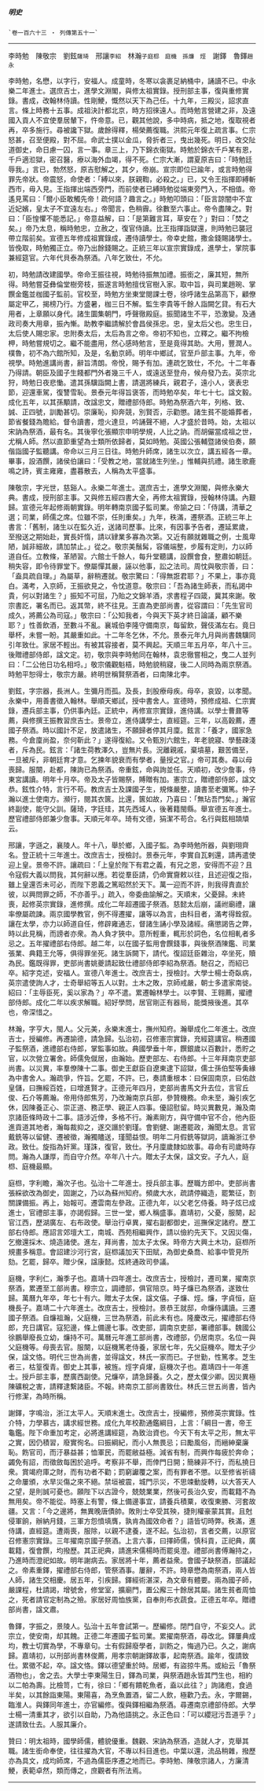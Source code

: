 

##### 明史
	`卷一百六十三 ‧ 列傳第五十一`

* * *

李時勉　陳敬宗　劉鉉`薩琦`　邢讓`李紹`　林瀚`子庭㭿　庭機　孫燫　烴`　謝鐸　魯鐸`趙永`

李時勉，名懋，以字行，安福人。成童時，冬寒以衾裹足納桶中，誦讀不已。中永樂二年進士。選庶吉士，進學文淵閣，與修太祖實錄。授刑部主事，復與重修實錄。書成，改翰林侍讀。性剛鯁，慨然以天下為己任。十九年，三殿災，詔求直言。條上時務十五事。成祖決計都北京，時方招徠遠人。而時勉言營建之非，及遠國入貢人不宜使羣居輦下，忤帝意。已，觀其他說，多中時病，抵之地，復取視者再，卒多施行。尋被讒下獄。歲餘得釋，楊榮薦復職。洪熙元年復上疏言事。仁宗怒甚，召至便殿，對不屈。命武士撲以金瓜，脅折者三，曳出幾死。明日，改交阯道御史，命日慮一囚，言一事。章三上，乃下錦衣衞獄。時勉於錦衣千戶某有恩，千戶適涖獄，密召醫，療以海外血竭，得不死。仁宗大漸，謂夏原吉曰：「時勉廷辱我。」言已，勃然怒，原吉慰解之，其夕，帝崩。宣宗即位已踰年，或言時勉得罪先帝狀。帝震怒，命使者：「縛以來，朕親鞫，必殺之。」已，又令王指揮即縛斬西市，毋入見。王指揮出端西旁門，而前使者已縛時勉從端東旁門入，不相值。帝遙見罵曰：「爾小臣敢觸先帝！疏何語？趣言之。」時勉叩頭曰：「臣言諒闇中不宜近妃嬪，皇太子不宜遠左右。」帝聞言，色稍霽。徐數至六事止。帝令盡陳之。對曰：「臣惶懼不能悉記。」帝意益解，曰：「是第難言耳，草安在？」對曰：「焚之矣。」帝乃太息，稱時勉忠，立赦之，復官侍讀。比王指揮詣獄還，則時勉已襲冠帶立階前矣。宣德五年修成祖實錄成，遷侍讀學士。帝幸史館，撒金錢賜諸學士。皆俛取，時勉獨正立。帝乃出餘錢賜之。正統三年以宣宗實錄成，進學士，掌院事兼經筵官。六年代貝泰為祭酒。八年乞致仕，不允。

初，時勉請改建國學。帝命王振往視，時勉待振無加禮。振銜之，廉其短，無所得。時勉嘗芟彝倫堂樹旁枝，振遂言時勉擅伐官樹入家。取中旨，與司業趙琬、掌饌金鑑並枷國子監前。官校至，時勉方坐東堂閱課士卷，徐呼諸生品第高下，顧僚屬定甲乙，揭榜乃行。方盛暑，枷三日不解。監生李貴等千餘人詣闕乞貸。有石大用者，上章願以身代。諸生圜集朝門，呼聲徹殿庭。振聞諸生不平，恐激變。及通政司奏大用章，振內慚。助教李繼請解於會昌侯孫忠。忠，皇太后父也。忠生日，太后使人賜忠家。忠附奏太后，太后為言之帝。帝初不知也，立釋之。繼不拘檢柙，時勉嘗規切之。繼不能盡用，然心感時勉言，至是竟得其助。大用，豐潤人。樸魯，初不為六館所知，及是，名動京師。明年中鄉試，官至戶部主事。九年，帝視學。時勉進講尚書，辭旨清朗。帝悅，賜予有加。連疏乞致仕，不允。十二年春乃得請。朝臣及國子生餞都門外者幾三千人，或遠送至登舟，候舟發乃去。英宗北狩，時勉日夜悲慟。遣其孫驥詣闕上書，請選將練兵，親君子，遠小人，褒表忠節，迎還車駕，復讐雪恥。景泰元年得旨褒答，而時勉卒矣，年七十七。諡文毅。成化五年，以其孫顒請，改諡忠文，贈禮部侍郎。時勉為祭酒六年，列格、致、誠、正四號，訓勵甚切。崇廉恥，抑奔競，別賢否，示勸懲。諸生貧不能婚葬者，節省餐錢為贍給。督令讀書，燈火達旦，吟誦聲不絕，人才盛於昔時。始，太祖以宋訥為祭酒，最有名。其後寧化張顯宗申明學規，人比之訥。而胡儼當成祖之世，尤稱人師。然以直節重望為士類所依歸者，莫如時勉。英國公張輔暨諸侯伯奏，願偕詣國子監聽講。帝命以三月三日往。時勉升師席，諸生以次立，講五經各一章。畢事，設酒饌，諸侯伯讓曰：「受教之地，當就諸生列坐。」惟輔與抗禮。諸生歌鹿鳴之詩，賓主雍雍，盡暮散去，人稱為太平盛事。

陳敬宗，字光世，慈谿人。永樂二年進士。選庶吉士，進學文淵閣，與修永樂大典。書成，授刑部主事。又與修五經四書大全，再修太祖實錄，授翰林侍講。內艱歸。宣德元年起修兩朝實錄。明年轉南京國子監司業。帝諭之曰：「侍講，清華之選；司業，師儒之席。位雖不崇，任則重矣。」九年，秩滿，遷祭酒。正統三年上書言：「舊制，諸生以在監久近，送諸司歷事。比來，有因事予告者，遷延累歲，至撥送之期始赴，實長奸惰，請以肄業多寡為次第。又近有願就雜職之例，士風卑陋，誠非細故，請加禁止。」從之。敬宗美鬚髯，容儀端整，步履有定則，力以師道自任。立教條，革陋習。六館士千餘人，每升堂聽講，設饌會食，整肅如朝廷。稍失容，即令待罪堂下。僚屬憚其嚴，誣以他事，訟之法司。周忱與敬宗善，曰：「盍具疏自理。」為屬草，辭稍遷就。敬宗驚曰：「得無誑君耶？」不果上，事亦竟白。滿考，入京師，王振欲見之，令忱道意。敬宗曰：「吾為諸生師表，而私謁中貴，何以對諸生？」振知不可屈，乃貽之文錦羊酒，求書程子四箴，冀其來謝。敬宗書訖，署名而已。返其幣，終不往見。王直為吏部尚書，從容謂曰：「先生官司成久，將薦公為司寇。」敬宗曰：「公知我者，今與天下英才終日論議，顧不樂耶？」性善飲酒，至數斗不亂。襄城伯李隆守備南京，每留飲，聲伎滿左右。竟日舉杯，未嘗一盼。其嚴重如此。十二年冬乞休，不允。景泰元年九月與尚書魏驥同引年致仕。家居不輕出。有被其容接者，莫不興起。天順三年五月卒，年八十三。後贈禮部侍郎，諡文定。初，敬宗與李時勉同在翰林，袁忠徹嘗相之，曳二人並列曰：「二公他日功名相埒。」敬宗儀觀魁梧，時勉貌稍寢，後二人同時為兩京祭酒。時勉平恕得士，敬宗方嚴。終明世稱賢祭酒者，曰南陳北李。

劉鉉，字宗器，長洲人。生彌月而孤。及長，刲股療母疾。母卒，哀毀，以孝聞。永樂中，用善書徵入翰林。舉順天鄉試，授中書舍人。宣德時，預修成祖、仁宗實錄，遷兵部主事，仍供事內廷。正統中，再修宣宗實錄，進侍講。以學士曹鼐等薦，與修撰王振教習庶吉士。景帝立，進侍講學士，直經筵。三年，以高穀薦，遷國子祭酒。時以國計不足，放遣諸生，不願歸者停其月廩。鉉言：「養才，國家急務。今倉廩尚盈，奈何靳此？」遂得復給。又令甄別六館生，年老貌寢、學藝疎淺者，斥為民。鉉言：「諸生荷教澤久，豈無片長。況離親戚，棄墳墓，艱苦備至，一旦被斥，非朝廷育才意。乞揀年貌衰而有學者，量授之官。」帝可其奏。尋以母喪歸。服闋，赴都，陳詢已為祭酒。帝重鉉，命與詢並任。天順初，改少詹事，侍東宮講讀。明年十月卒。帝及太子皆賜祭，賻贈有加。憲宗立，贈禮部侍郎，諡文恭。鉉性介特，言行不苟。教庶吉士及課國子生，規條嚴整，讀書至老彌篤。仲子瀚以進士使南方。瀕行，閱其衣篋。比還，篋如故，乃喜曰：「無玷吾門矣。」瀚官終副使，能守父訓。薩琦，字廷珪，其先西域人，後著籍閩縣。舉宣德五年進士。歷官禮部侍郎兼少詹事。天順元年卒。琦有文德，狷潔不苟合。名行與鉉相頡頏云。

邢讓，字遜之，襄陵人。年十八，舉於鄉，入國子監。為李時勉所器，與劉珝齊名。登正統十三年進士。改庶吉士，授檢討。景泰元年，李實自瓦剌還，請再遣使迎上皇。景帝不許。讓疏曰：「上皇於陛下有君之義，有兄之恩，安得而不迎？且令寇假大義以問我，其何辭以應。若從羣臣請，仍命實齎敕以往，且述迎復之指，雖上皇還否未可必，而陛下恩義之篤昭然於天下。萬一迎而不許，則我得責直於彼，以興問罪之師，不亦善乎。」疏入，帝委曲諭解之。天順末，父憂歸。未終喪，起修英宗實錄，進修撰。成化二年超遷國子祭酒。慈懿太后崩，議祔廟禮，讓率僚屬疏諫。兩京國學教官，例不得遷擢，讓等以為言，由科目者，滿考得銓叙。讓在太學，亦力以師道自任，修辟雍通志，督諸生誦小學及諸經。痛懲謁告之弊，時以此見稱，而謗者亦衆。為人負才狹中。意所輕重，輒形於詞色，名位相軋者多忌之。五年擢禮部右侍郎。越二年，以在國子監用會饌錢事，與後祭酒陳鑑、司業張業、典籍王允等，俱得罪坐死。諸生訴闕下，請代。復詔廷臣雜治，卒坐死，贖為民。鑑既得罪，吏部尚書姚夔請起致仕禮部侍郎李紹為祭酒。馳召之，而紹已卒。紹字克述，安福人。宣德八年進士。改庶吉士，授檢討。大學士楊士奇臥病，英宗遣使詢人才，士奇舉紹等五人以對。土木之敗，京師戒嚴，朝士多遣家南徙。紹曰：「主辱臣死，奚以家為？」卒不遣。累遷翰林學士。以李賢、王翱薦，擢禮部侍郎。成化二年以疾求解職。紹好學問，居官剛正有器局，能獎掖後進。其卒也，帝深惜之。

林瀚，字亨大，閩人。父元美，永樂末進士，撫州知府。瀚舉成化二年進士。改庶吉士，授編修。再遷諭德，請急歸。弘治初，召修憲宗實錄，充經筵講官。稍遷國子監祭酒，進禮部右侍郎，掌監事如故。典國學垂十年，饌銀歲以百數計，悉貯之官，以次營立署舍。師儒免僦居，由瀚始。歷吏部左、右侍郎。十三年拜南京吏部尚書。以災異，率羣僚陳十二事。御史王獻臣自遼東逮下詔獄，儒士孫伯堅等夤緣為中書舍人。瀚疏爭，忤旨。乞罷，不許。已，奏請重根本：曰保固南京，曰佑啟皇儲，曰撫綏百姓，曰增進賢才。正德元年四月，吏部尚書馬文升去位，言官丘俊、石介等薦瀚。帝用侍郎焦芳，乃改瀚南京兵部，參贊機務。命未至，瀚引疾乞休，因陳養正心、崇正道、務正學、親正人四事。優詔慰留。時災異數見，瀚及南京諸臣條時政十二事。語涉近倖，多格不行。瀚素剛方，與守備中官不合，他內臣進貢道其地者，瀚每裁抑之，遂交譖於劉瑾。會劉健、謝遷罷政，瀚聞太息。言官戴銑等以留健、遷被徵，瀚獨贐送，瑾聞益恨。明年二月假銑等獄詞，謫瀚浙江參政。致仕。旋指為奸黨。瑾誅，復官，致仕。予月廩歲隸如故事。尋命有司歲時存問。瀚為人謙厚，而自守介然。卒年八十六。贈太子太保，諡文安。子九人，庭㭿、庭機最顯。

庭㭿，字利瞻，瀚次子也。弘治十二年進士。授兵部主事。歷職方郎中。吏部尚書張綵欲改為御史，固謝之，乃以為蘇州知府。頻歲大水，疏請停織造，罷繁征，割關課備振。再上，始報可。遷雲南左參政。正德九年，以父老乞侍養。時子炫已成進士，官禮部主事，亦謁假歸。三世一堂，鄉人稱盛事。嘉靖初，父憂，服闋，起官江西，歷湖廣左、右布政使。舉治行卓異，擢右副都御史，巡撫保定諸府。歷工部右侍郎。應詔言郊壇大工，南城、西苑相繼興作，請以儉約先天下。又因災傷，乞撤還採木、燒造諸使。進左，拜尚書，加太子太保。時帝方大興土木功，庭㭿所規畫多稱意。會詔建沙河行宮，庭㭿議加天下田賦，為御史桑喬、給事中管見所劾。乞罷，歸卒。贈少保，諡康懿。炫終通政司參議。

庭機，字利仁，瀚季子也。嘉靖十四年進士。改庶吉士，授檢討，遷司業，擢南京祭酒，累遷至工部尚書。穆宗立，調禮部，俱官陪京。時子燫已為祭酒，遂致仕歸。萬曆九年卒，年七十有六。贈太子太保，諡文僖。子燫、烴。燫，字貞恒，庭機長子。嘉靖二十六年進士。改庶吉士，授檢討。景恭王就邸，命燫侍講讀。三遷國子祭酒。自燫祖瀚，父庭機，三世為祭酒，前此未有也。隆慶改元，擢禮部右侍郎，充日講官。寇犯邊，條上備邊七事。改吏部，調南京吏部，署禮部事。魏國公徐鵬舉廢長立幼，燫持不可。萬曆元年進工部尚書，改禮部，仍居南京。名位一與父庭機等。母喪去官。服闋，以庭機篤老侍養，家居七年，先父庭機卒。贈太子少保，諡文恪。明代三世為尚書，並得諡文，林氏一家而已。子世勤，性篤孝。芝生者三，枯篁復青。御史上其事，被旌。烴字貞燿，庭機次子也。嘉靖四十一年進士。授戶部主事，歷廣西副使。兄燫卒，請急歸養。久之，歷太僕少卿。因災異極陳礦稅之害，請釋逮繫諸臣。不報。終南京工部尚書致仕。林氏三世五尚書，皆內行修潔，為時所稱。

謝鐸，字鳴治，浙江太平人。天順末進士。改庶吉士，授編修，預修英宗實錄。性介特，力學慕古，講求經世務。成化九年校勘通鑑綱目，上言：「綱目一書，帝王龜鑑。陛下命重加考定，必將進講經筵，為致治資也。今天下有太平之形，無太平之實，因仍積習，廢實徇名。曰振綱紀，而小人無畏忌；曰勵風俗，而縉紳棄廉恥。飭官司，而汙暴益甚；恤軍民，而罷敝益極。減省有制，而興作每疲於奔命；蠲免有詔，而徵斂每困於追呼。考察非不舉，而倖門日開；簡練非不行，而私撓日衆。賞竭府庫之財，而有功者不勸；罰窮讞覆之案，而有罪者不懲。以至修省祈禱之命屢頒，水旱災傷之來不絕。禁垣被震，城門示災，不思竦動旋轉，以大答天人之望，是則誠可憂也。願陛下以古證今，兢兢業業，然後可長治久安，而載籍不為無用矣。帝不能從。時塞上有警，條上備邊事宜，請養兵積粟，收復東勝、河套故疆。又言：「今之邊將，無異晚唐債帥。敗則士卒受其殃，捷則權豪蒙其賞。且尅侵軍餉，辦納月錢，三軍方怨憤填膺，孰肯為國效命者？」語皆切時弊。秩滿，進侍講，直經筵。遭兩喪，服除，以親不逮養，遂不起。弘治初，言者交薦，以原官召修憲宗實錄。三年擢南京國子祭酒。上言六事，曰擇師儒，慎科貢，正祀典，廣載籍，復會饌，均撥歷。其正祀典，請進宋儒楊時而罷吳澄。禮部尚書傅瀚持之，乃進時而澄祀如故。明年謝病去。家居將十年，薦者益衆。會國子缺祭酒，部議起之。帝素重鐸，擢禮部右侍郎，管祭酒事。屢辭，不許。時章懋為南祭酒，兩人皆人師，諸生交相慶。居五年，引疾歸。鐸經術湛深，為文章有體要。兩為國子師，嚴課程，杜請謁，增號舍，修堂室，擴廟門，置公廨三十餘居其屬。諸生貧者周恤之，死者請官定制為之殮。家居好周恤族黨，自奉則布衣蔬食。正德五年卒。贈禮部尚書，諡文肅。

魯鐸，字振之，景陵人。弘治十五年會試第一。歷編修。閉門自守，不妄交人。武宗立，使安南，却其餽。正德二年遷國子監司業。累擢南祭酒，尋改北。鐸屢典成均，教士切實為學，不專章句。士有假歸廢學者，訓飭之，悔過乃已。久之，謝病歸。嘉靖初，以刑部尚書林俊薦，用孝宗朝謝鐸故事，起南祭酒。踰年，復請致仕。累徵不起，卒。諡文恪。鐸以德望重於時。居鄉，有盜掠牛馬。或紿云「魯祭酒物也」，舍之去。大學士李東陽生日，鐸為司業，與祭酒趙永皆其門生也，相約以二帕為壽。比檢笥，亡有，徐曰：「鄉有饋乾魚者，盍以此往？」詢諸庖，食過半矣，以其餘詣東陽。東陽喜，為烹魚置酒，留二人飲，極歡乃去。永，字爾錫，臨淮人。與鐸同年進士，亦官編修。復與鐸相繼為祭酒。尋遷南京禮部侍郎。大學士楊一清重其才，欲引以自助，乃為他語挑之。永正色曰：「可以纓冠污吾道乎？」遂請致仕去。人服其廉介。

贊曰：明太祖時，國學師儒，體貌優重。魏觀、宋訥為祭酒，造就人才，克舉其職。諸生銜命奉使，往往擢為大官，不專以科目進也。中葉以還，流品稍雜，撥歷亦為具文，成均師席，不過為儒臣序遷之地而已。李時勉、陳敬宗諸人，方廉清鯁，表範卓然，類而傳之，庶觀者有所法焉。

* * *


